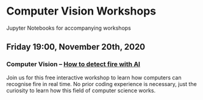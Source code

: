 # Computer Vision Workshops
Jupyter Notebooks for accompanying workshops  
## Friday 19:00, November 20th, 2020
### Computer Vision – [How to detect fire with AI](https://github.com/CityDataScienceSociety/ComputerVisionWorkshops/blob/main/detect-fire-with-AI)
Join us for this free interactive workshop to learn how computers can recognise fire in real time. No prior coding experience is necessary, just the curiosity to learn how this field of computer science works.

